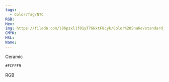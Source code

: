 ```yaml
---
tags:
  - Color/Tag/NTC
RGB:
Hex:
img: https://filedn.com/l0hpzxl1f01yT7GHxtF8cyk/Color%20Snake/standard_csv_to_svg//FCFFF9.svg
CMYK:
HSL:
Name:
---
```

Ceramic
```palette
#FCFFF9
```
RGB
